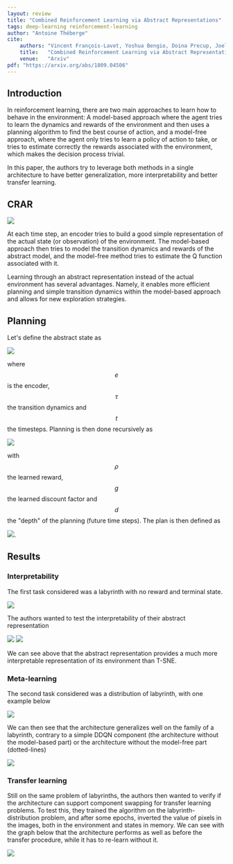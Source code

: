```yaml
---
layout: review
title: "Combined Reinforcement Learning via Abstract Representations"
tags: deep-learning reinforcement-learning
author: "Antoine Théberge"
cite:
    authors: "Vincent François-Lavet, Yoshua Bengio, Doina Precup, Joelle Pineau"
    title:   "Combined Reinforcement Learning via Abstract Representations"
    venue:   "Arxiv"
pdf: "https://arxiv.org/abs/1809.04506"
---
```


## Introduction

In reinforcement learning, there are two main approaches to learn how to behave in the environment: A model-based approach where the agent tries to learn the dynamics and rewards of the environment and then uses a planning algorithm to find the best course of action, and a model-free approach, where the agent only tries to learn a policy of action to take, or tries to estimate correctly the rewards associated with the environment, which makes the decision process trivial.

In this paper, the authors try to leverage both methods in a single architecture to have better generalization, more interpretability and better transfer learning. 

## CRAR

![](/article/images/combinedrlabstract/architecture.png)

At each time step, an encoder tries to build a good simple representation of the actual state (or observation) of the environment. The model-based approach then tries to model the transition dynamics and rewards of the abstract model, and the model-free method tries to estimate the Q function associated with it.

Learning through an abstract representation instead of the actual environment has several advantages. Namely, it enables more efficient planning and simple transition dynamics within the model-based approach and allows for new exploration strategies.

## Planning

Let's define the abstract state as

![](/article/images/combinedrlabstract/abstractstate.png)

where $$ e $$ is the encoder, $$\tau$$ the transition dynamics and $$ t $$ the timesteps. Planning is then done recursively as 

![](/article/images/combinedrlabstract/qd.png)

with $$\rho$$ the learned reward, $$g$$ the learned discount factor and $$d$$ the "depth" of the planning (future time steps). The plan is then defined as

![](/article/images/combinedrlabstract/plan.png).

## Results

### Interpretability

The first task considered was a labyrinth with no reward and terminal state.

![](/article/images/combinedrlabstract/labyrinth.png)

The authors wanted to test the interpretability of their abstract representation

![](/article/images/combinedrlabstract/tsne.png)
![](/article/images/combinedrlabstract/repr.png)

We can see above that the abstract representation provides a much more interpretable representation of its environment than T-SNE.

### Meta-learning

The second task considered was a distribution of labyrinth, with one example below

![](/article/images/combinedrlabstract/lab2.png)

We can then see that the architecture generalizes well on the family of a labyrinth, contrary to a simple DDQN component (the architecture without the model-based part) or the architecture without the model-free part (dotted-lines)

![](/article/images/combinedrlabstract/generalization.png)

### Transfer learning

Still on the same problem of labyrinths, the authors then wanted to verify if the architecture can support component swapping for transfer learning problems. To test this, they trained the algorithm on the labyrinth-distribution problem, and after some epochs, inverted the value of pixels in the images, both in the environment and states in memory. We can see with the graph below that the architecture performs as well as before the transfer procedure, while it has to re-learn without it.

![](/article/images/combinedrlabstract/transfer.png)
